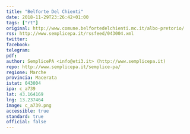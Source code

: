 ```yaml
---
title: "Belforte Del Chienti"
date: 2018-11-29T23:26:42+01:00
tags: ["rt"]
original: http://www.comune.belfortedelchienti.mc.it/albo-pretorio/
rss: http://www.semplicepa.it/rssfeed/043004.xml
twitter: 
facebook: 
telegram: 
pdf: 
author: SemplicePA <info@eti3.it> (http://www.semplicepa.it)
repo: http://www.semplicepa.it/semplice-pa/
regione: Marche
provincia: Macerata
istat: 043004
ipa: c_a739
lat: 43.164169
lng: 13.237464
image: c_a739.png
accessible: true
standard: true
official: false
---
```

